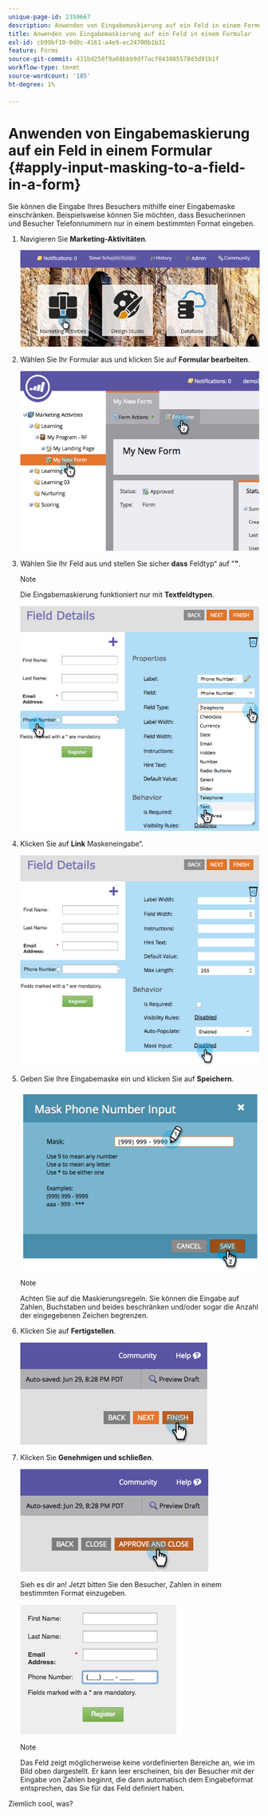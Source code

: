 ```yaml
---
unique-page-id: 2359667
description: Anwenden von Eingabemaskierung auf ein Feld in einem Formular - Marketo-Dokumente - Produktdokumentation
title: Anwenden von Eingabemaskierung auf ein Feld in einem Formular
exl-id: cb99bf10-0d0c-4161-a4e9-ec24700b1b31
feature: Forms
source-git-commit: 431bd258f9a68bbb9df7acf043085578d3d91b1f
workflow-type: tm+mt
source-wordcount: '185'
ht-degree: 1%

---
```


# Anwenden von Eingabemaskierung auf ein Feld in einem Formular {#apply-input-masking-to-a-field-in-a-form}

Sie können die Eingabe Ihres Besuchers mithilfe einer Eingabemaske einschränken. Beispielsweise können Sie möchten, dass Besucherinnen und Besucher Telefonnummern nur in einem bestimmten Format eingeben.

1. Navigieren Sie **Marketing-Aktivitäten**.

   ![](assets/login-marketing-activities-4.png)

1. Wählen Sie Ihr Formular aus und klicken Sie auf **Formular bearbeiten**.

   ![](assets/image2014-9-15-13-3a40-3a44.png)

1. Wählen Sie Ihr Feld aus und stellen Sie sicher **dass** Feldtyp“ auf &quot;**&quot;**.

   >[!NOTE]
   >
   >Die Eingabemaskierung funktioniert nur mit **Textfeldtypen**.

   ![](assets/image2014-9-15-13-3a40-3a53.png)

1. Klicken Sie auf **Link** Maskeneingabe“.

   ![](assets/image2014-9-15-13-3a41-3a3.png)

1. Geben Sie Ihre Eingabemaske ein und klicken Sie auf **Speichern**.

   ![](assets/image2014-9-15-13-3a41-3a14.png)

   >[!NOTE]
   >
   >Achten Sie auf die Maskierungsregeln. Sie können die Eingabe auf Zahlen, Buchstaben und beides beschränken und/oder sogar die Anzahl der eingegebenen Zeichen begrenzen.

1. Klicken Sie auf **Fertigstellen**.

   ![](assets/image2014-9-15-13-3a41-3a22.png)

1. Klicken Sie **Genehmigen und schließen**.

   ![](assets/image2014-9-15-13-3a41-3a28.png)

   Sieh es dir an! Jetzt bitten Sie den Besucher, Zahlen in einem bestimmten Format einzugeben.

   ![](assets/image2014-9-15-13-3a41-3a39.png)

   >[!NOTE]
   >
   >Das Feld zeigt möglicherweise keine vordefinierten Bereiche an, wie im Bild oben dargestellt. Er kann leer erscheinen, bis der Besucher mit der Eingabe von Zahlen beginnt, die dann automatisch dem Eingabeformat entsprechen, das Sie für das Feld definiert haben.

Ziemlich cool, was?

